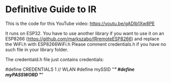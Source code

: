 # Definitive Guide to IR

This is the code for this YouTube video: https://youtu.be/gADIb1Xw8PE

It runs on ESP32. You have to use another library if you want to use it on an ESP8266 (https://github.com/markszabo/IRremoteESP8266) and replace the WiFi.h with ESP8266WiFi.h
Please comment credentials.h if you have no such file in your library folder.

The credentiald.h file just contains credentials:

#define CREDENTIALS 1
// WLAN
#define mySSID "***"
#define myPASSWORD "***"
